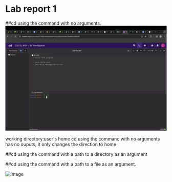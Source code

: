 # Lab report 1
##cd using the command with no arguments.
![Image](1.jpg)

working directory:user's home
cd using the commanc with no arguments has no ouputs, it only changes the direction to home

##cd using the command with a path to a directory as an argument

##cd using the command with a path to a file as an argument.


![Image](CDNoargument.jpg)
